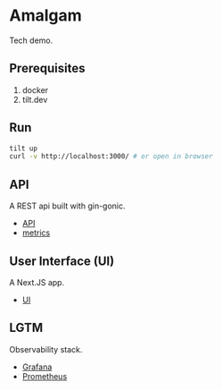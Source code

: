 # Amalgam

Tech demo.

## Prerequisites

1. docker
2. tilt.dev

## Run

```sh
tilt up
curl -v http://localhost:3000/ # or open in browser
```

## API

A REST api built with gin-gonic.

- [API](http://localhost:8080)
- [metrics](http://localhost:8080/metrics)

## User Interface (UI)

A Next.JS app.

- [UI](http://localhost:3000/)

## LGTM

Observability stack.

- [Grafana](http://localhost:3001/)
- [Prometheus](http://localhost:9090/)
